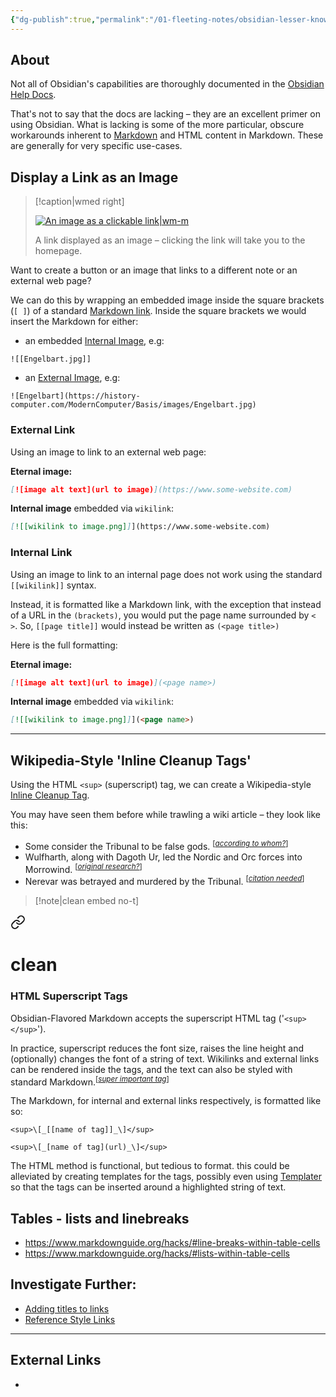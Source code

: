 ```yaml
---
{"dg-publish":true,"permalink":"/01-fleeting-notes/obsidian-lesser-known-markdown-tips-and-tricks/","metatags":{"description":"Exploring the more obscure features of Obsidian Markdown formatting","og:image":"https://i.imgur.com/LmCg5HX.png"},"tags":["Obsidian"]}
---
```


## About

Not all of Obsidian's capabilities are thoroughly documented in the [Obsidian Help Docs](https://help.obsidian.md/Home).

That's not to say that the docs are lacking – they are an excellent primer on using Obsidian. What is lacking is some of the more particular, obscure workarounds inherent to [Markdown](https://www.markdownguide.org/) and HTML content in Markdown. These are generally for very specific use-cases.

## Display a Link as an Image

> [!caption|wmed right]
> 
> [![An image as a clickable link|wm-m](https://i.imgur.com/bdAW9ne.png)](https://morrowind-modding-with-massivejuice.vercel.app/)
> 
> A link displayed as an image – clicking the link will take you to the homepage. 

Want to create a button or an image that links to a different note or an external web page?

We can do this by wrapping an embedded image inside the square brackets (`[ ]`) of a standard [Markdown link](https://www.markdownguide.org/basic-syntax/#links). Inside the square brackets we would insert the Markdown for either:

- an embedded [Internal Image](https://help.obsidian.md/Linking+notes+and+files/Embed+files#Embed+an+image+in+a+note), e.g:

```
![[Engelbart.jpg]]
```

- an [External Image](https://help.obsidian.md/Editing+and+formatting/Basic+formatting+syntax#External+images), e.g:

```
![Engelbart](https://history-computer.com/ModernComputer/Basis/images/Engelbart.jpg)
```

### External Link

Using an image to link to an external web page:

**Eternal image:**

```Markdown 
[![image alt text](url to image)](https://www.some-website.com)
```

**Internal image** embedded via `wikilink`:

```Markdown
[![[wikilink to image.png]]](https://www.some-website.com)
```

### Internal Link

Using an image to link to an internal page does not work using the standard `[[wikilink]]` syntax. 

Instead, it is formatted like a Markdown link, with the exception that instead of a URL in the `(brackets)`, you would put the page name surrounded by `< >`. So, `[[page title]]`  would instead be written as `(<page title>)`

Here is the full formatting:

**Eternal image:**

```Markdown 
[![image alt text](url to image)](<page name>)
```

**Internal image** embedded via `wikilink`:

```Markdown
[![[wikilink to image.png]]](<page name>)
```

---

## Wikipedia-Style 'Inline Cleanup Tags'

Using the HTML `<sup>` (superscript) tag, we can create a Wikipedia-style [Inline Cleanup Tag](https://en.wikipedia.org/wiki/Template:Inline_cleanup_tags).

You may have seen them before while trawling a wiki article – they look like this:

- Some consider the Tribunal to be false gods. <sup>\[_[according to whom?](https://en.m.wikipedia.org/wiki/Wikipedia:Manual_of_Style/Words_to_watch#Unsupported_attributions)_\]</sup>
- Wulfharth, along with Dagoth Ur, led the Nordic and Orc forces into Morrowind. <sup>\[_[original research?](https://en.m.wikipedia.org/wiki/Wikipedia:No_original_research)_\]</sup>
- Nerevar was betrayed and murdered by the Tribunal. <sup>\[_[citation needed](https://en.m.wikipedia.org/wiki/Wikipedia:Citation_needed)_\]</sup>

> [!note|clean embed no-t] 
> 
> 
<div class="transclusion internal-embed is-loaded"><a class="markdown-embed-link" href="/01-fleeting-notes/mmw-inline-cleanup-tags/#html-superscript-tags" aria-label="Open link"><svg xmlns="http://www.w3.org/2000/svg" width="24" height="24" viewBox="0 0 24 24" fill="none" stroke="currentColor" stroke-width="2" stroke-linecap="round" stroke-linejoin="round" class="svg-icon lucide-link"><path d="M10 13a5 5 0 0 0 7.54.54l3-3a5 5 0 0 0-7.07-7.07l-1.72 1.71"></path><path d="M14 11a5 5 0 0 0-7.54-.54l-3 3a5 5 0 0 0 7.07 7.07l1.71-1.71"></path></svg></a><div class="markdown-embed">

<div class="markdown-embed-title">

# clean

</div>


### HTML Superscript Tags

Obsidian-Flavored Markdown accepts the superscript HTML tag ('`<sup> </sup>`').

In practice, superscript reduces the font size, raises the line height and (optionally) changes the font of a string of text. Wikilinks and external links can be rendered inside the tags, and the text can also be styled with standard Markdown.<sup>\[_[super important tag](https://youtu.be/dQw4w9WgXcQ?si=TrWb1BFdT2XsjvyG)_\]</sup>

The Markdown, for internal and external links respectively, is formatted like so:

```
<sup>\[_[[name of tag]]_\]</sup>

<sup>\[_[name of tag](url)_\]</sup>
```

The HTML method is functional, but tedious to format. this could be alleviated by creating templates for the tags, possibly even using [Templater](https://github.com/SilentVoid13/Templater) so that the tags can be inserted around a highlighted string of text.


[^1]: This is a footnote


</div></div>


## Tables - lists and linebreaks

- https://www.markdownguide.org/hacks/#line-breaks-within-table-cells
- https://www.markdownguide.org/hacks/#lists-within-table-cells

## Investigate Further:
- [Adding titles to links](https://www.markdownguide.org/basic-syntax/#adding-titles "Markdown Guide")
- [Reference Style Links][1]

---

## External Links 
- [1]: <https://www.markdownguide.org/basic-syntax/#reference-style-links> "Markdown Guide - Basic Syntax#Reference-Style-Links"